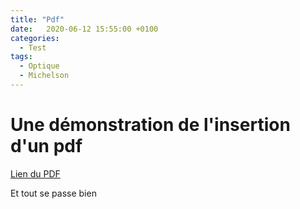 ```yaml
---
title: "Pdf"
date:   2020-06-12 15:55:00 +0100
categories:
  - Test
tags:
  - Optique
  - Michelson
---
```


# Une démonstration de l'insertion d'un pdf

[Lien du PDF](/assets/pdf/entretiens_techniques.pdf)

<object class="pdf fitvidsignore" data="/assets/pdf/entretiens_techniques.pdf" type="application/pdf"></object>

Et tout se passe bien
